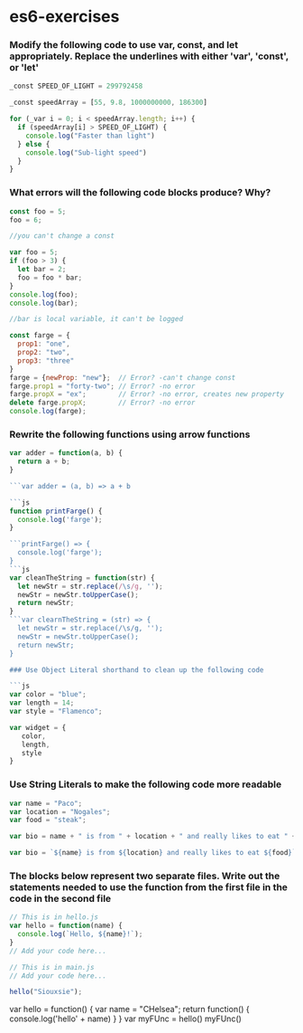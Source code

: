 # es6-exercises

### Modify the following code to use var, const, and let appropriately. Replace the underlines with either 'var', 'const', or 'let'

```js
_const SPEED_OF_LIGHT = 299792458

_const speedArray = [55, 9.8, 1000000000, 186300]

for (_var i = 0; i < speedArray.length; i++) {
  if (speedArray[i] > SPEED_OF_LIGHT) {
    console.log("Faster than light")
  } else {
    console.log("Sub-light speed")
  }
}
```

### What errors will the following code blocks produce? Why?

```js
const foo = 5;
foo = 6;

//you can't change a const
```
```js
var foo = 5;
if (foo > 3) {
  let bar = 2;
  foo = foo * bar;
}
console.log(foo);
console.log(bar);

//bar is local variable, it can't be logged
```
```js
const farge = {
  prop1: "one",
  prop2: "two",
  prop3: "three"
}
farge = {newProp: "new"};  // Error? -can't change const
farge.prop1 = "forty-two"; // Error? -no error
farge.propX = "ex";        // Error? -no error, creates new property
delete farge.propX;        // Error? -no error
console.log(farge);


```

### Rewrite the following functions using arrow functions

```js
var adder = function(a, b) {
  return a + b;
}

```var adder = (a, b) => a + b

```js
function printFarge() {
  console.log('farge');
}

```printFarge() => {
  console.log('farge');
}
```js
var cleanTheString = function(str) {
  let newStr = str.replace(/\s/g, '');
  newStr = newStr.toUpperCase();
  return newStr;
}
```var clearnTheString = (str) => {
  let newStr = str.replace(/\s/g, '');
  newStr = newStr.toUpperCase();
  return newStr;
}

### Use Object Literal shorthand to clean up the following code

```js
var color = "blue";
var length = 14;
var style = "Flamenco";

var widget = {
   color,
   length,
   style
}
```

### Use String Literals to make the following code more readable

```js
var name = "Paco";
var location = "Nogales";
var food = "steak";

var bio = name + " is from " + location + " and really likes to eat " + food;

var bio = `${name} is from ${location} and really likes to eat ${food}`
```

### The blocks below represent two separate files. Write out the statements needed to use the function from the first file in the code in the second file

```js
// This is in hello.js
var hello = function(name) {
  console.log(`Hello, ${name}!`);
}
// Add your code here...

```
```js
// This is in main.js
// Add your code here...

hello("Siouxsie");
```

var hello = function() {
  var name = "CHelsea";
  return function() {
    console.log('hello' + name)
  }
}
var myFUnc = hello()
myFUnc()

